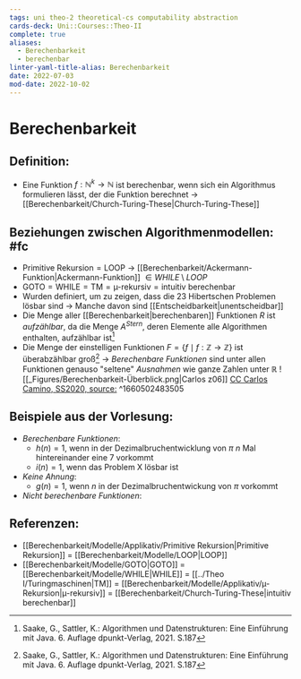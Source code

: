 ```yaml
---
tags: uni theo-2 theoretical-cs computability abstraction
cards-deck: Uni::Courses::Theo-II
complete: true
aliases:
  - Berechenbarkeit
  - berechenbar
linter-yaml-title-alias: Berechenbarkeit
date: 2022-07-03
mod-date: 2022-10-02
---
```


# Berechenbarkeit

## Definition:
- Eine Funktion $f: \mathbb{N}^k \rightarrow \mathbb{N}$ ist berechenbar, wenn sich ein Algorithmus formulieren lässt, der die Funktion berechnet
	-> [[Berechenbarkeit/Church-Turing-These|Church-Turing-These]]

## Beziehungen zwischen Algorithmenmodellen: #fc
- $\text{Primitive Rekursion}=\text{LOOP}$
	-> [[Berechenbarkeit/Ackermann-Funktion|Ackermann-Funktion]] $\in WHILE\setminus LOOP$
- $\text{GOTO}=\text{WHILE}=\text{TM}=\text{µ-rekursiv}=\text{intuitiv berechenbar}$
- Wurden definiert, um zu zeigen, dass die 23 Hibertschen Problemen lösbar sind
	-> Manche davon sind [[Entscheidbarkeit|unentscheidbar]]
- Die Menge aller [[Berechenbarkeit|berechenbaren]] Funktionen $R$ ist *aufzählbar*, da die Menge $A^{Stern}$, deren Elemente alle Algorithmen enthalten, aufzählbar ist[^1]
- Die Menge der einstelligen Funktionen $F=\{f\mid f:\mathbb{Z}\rightarrow\mathbb{Z}\}$ ist überabzählbar groß[^1]
	-> *Berechenbare Funktionen* sind unter allen Funktionen genauso "seltene" *Ausnahmen* wie ganze Zahlen unter $\mathbb{R}$
![[_Figures/Berechenbarkeit-Überblick.png|Carlos z06]]
[CC Carlos Camino, SS2020, source:](https://fmi.uni-stuttgart.de/files/ti/teaching/s20/ti2/erg/z07.pdf)
^1660502483505

## Beispiele aus der Vorlesung:
- *Berechenbare Funktionen*:
	- $h(n) = 1,$ wenn in der Dezimalbruchentwicklung von $\pi ~n$ Mal hintereinander eine 7 vorkommt
	- $i(n)=1,$ wenn das Problem X lösbar ist
- *Keine Ahnung*:
	- $g(n)=1,$ wenn $n$ in der Dezimalbruchentwickung von $\pi$ vorkommt
- *Nicht berechenbare Funktionen*:

## Referenzen:
- [[Berechenbarkeit/Modelle/Applikativ/Primitive Rekursion|Primitive Rekursion]] $=$ [[Berechenbarkeit/Modelle/LOOP|LOOP]]
- [[Berechenbarkeit/Modelle/GOTO|GOTO]] $=$ [[Berechenbarkeit/Modelle/WHILE|WHILE]] $=$ [[../Theo I/Turingmaschinen|TM]] $=$ [[Berechenbarkeit/Modelle/Applikativ/µ-Rekursion|µ-rekursiv]] $=$ [[Berechenbarkeit/Church-Turing-These|intuitiv berechenbar]]

[^1]:Saake, G., Sattler, K.: Algorithmen und Datenstrukturen: Eine Einführung mit Java. 6. Auflage dpunkt-Verlag, 2021. S.187

